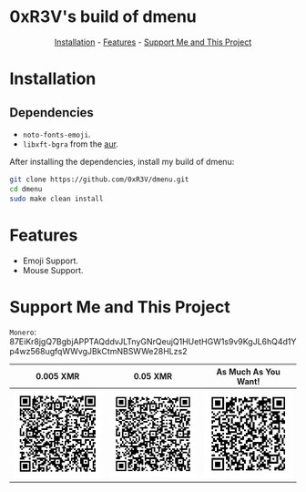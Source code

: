 # 0xR3V's build of dmenu

<div align="center">
    <a href="https://github.com/0xR3V/dmenu#Installation">Installation</a>
    -
    <a href="https://github.com/0xR3V/dmenu#Features">Features</a>
    -
    <a href="https://github.com/0xR3V/dmenu#support-me-and-this-project">Support Me and This Project</a>
</div>

# Installation

## Dependencies
- `noto-fonts-emoji`.
- `libxft-bgra` from the [aur](https://aur.archlinux.org/packages/libxft-bgra).

After installing the dependencies, install my build of dmenu:

```sh
git clone https://github.com/0xR3V/dmenu.git
cd dmenu
sudo make clean install
```
# Features
- Emoji Support.
- Mouse Support.

# Support Me and This Project
`Monero`: 87EiKr8jgQ7BgbjAPPTAQddvJLTnyGNrQeujQ1HUetHGW1s9v9KgJL6hQ4d1Yp4wz568ugfqWWvgJBkCtmNBSWWe28HLzs2



| 0.005 XMR                                                                                                  | 0.05 XMR                                                                                                          | As Much As You Want!                                                                                                              |
| ---------------------------------------------------------------------------------------------------------- | ----------------------------------------------------------------------------------------------------------------- | --------------------------------------------------------------------------------------------------------------------------------- |
| <img src="https://raw.githubusercontent.com/0xR3V/screenshots/main/monero/0.005.png" alt="0.005 QR Code"> | <img title="" src="https://raw.githubusercontent.com/0xR3V/screenshots/main/monero/0.05.png" alt="0.05 QR Code"> | <img title="" src="https://raw.githubusercontent.com/0xR3V/screenshots/main/monero/AMAYW.png" alt="As Much As You Want QR Code"> |
